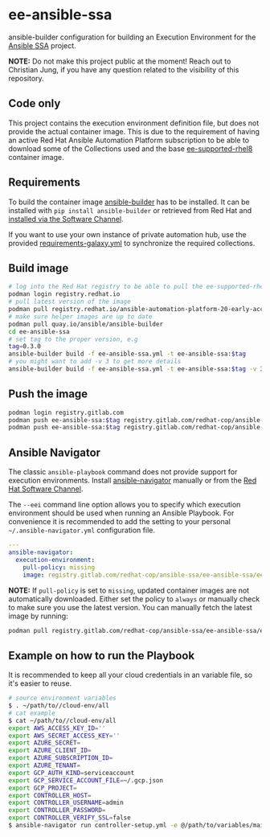 # ee-ansible-ssa

ansible-builder configuration for building an Execution Environment for the [Ansible SSA](https://www.ansible-labs.de) project.

**NOTE:** Do not make this project public at the moment! Reach out to Christian Jung, if you have any question related to the visibility of this repository.

## Code only

This project contains the execution environment definition file, but does not provide the actual container image. This is due to the requirement of having an active Red Hat Ansible Automation Platform subscription to be able to download some of the Collections used and the base [ee-supported-rhel8](https://catalog.redhat.com/software/containers/ansible-automation-platform-20-early-access/ee-supported-rhel8/60e4bc63c1af85c3015b8588) container image.

## Requirements

To build the container image [ansible-builder](https://github.com/ansible/ansible-builder) has to be installed. It can be installed with `pip install ansible-builder` or retrieved from Red Hat and [installed via the Software Channel](https://access.redhat.com/documentation/en-us/red_hat_ansible_automation_platform/2.0-ea/html-single/ansible_builder_guide/index#proc-installing-builder).

If you want to use your own instance of private automation hub, use the provided [requirements-galaxy.yml](./requirements-galaxy.yml) to synchronize the required collections.

## Build image

```bash
# log into the Red Hat registry to be able to pull the ee-supported-rhel8
podman login registry.redhat.io
# pull latest version of the image
podman pull registry.redhat.io/ansible-automation-platform-20-early-access/ee-supported-rhel8
# make sure helper images are up to date
podman pull quay.io/ansible/ansible-builder
cd ee-ansible-ssa
# set tag to the proper version, e.g
tag=0.3.0
ansible-builder build -f ee-ansible-ssa.yml -t ee-ansible-ssa:$tag
# you might want to add -v 3 to get more details
ansible-builder build -f ee-ansible-ssa.yml -t ee-ansible-ssa:$tag -v 3
```

## Push the image

```bash
podman login registry.gitlab.com
podman push ee-ansible-ssa:$tag registry.gitlab.com/redhat-cop/ansible-ssa/ee-ansible-ssa/ee-ansible-ssa:$tag
podman push ee-ansible-ssa:$tag registry.gitlab.com/redhat-cop/ansible-ssa/ee-ansible-ssa/ee-ansible-ssa:latest
```

## Ansible Navigator

The classic `ansible-playbook` command does not provide support for execution environments. Install [ansible-navigator](https://github.com/ansible/ansible-navigator) manually or from the [Red Hat Software Channel](https://access.redhat.com/documentation/en-us/red_hat_ansible_automation_platform/2.0-ea/html-single/ansible_navigator_creator_guide/index#assembly-installing_on_rhel_ansible-navigator).

The `--eei` command line option allows you to specify which execution environment should be used when running an Ansible Playbook. For convenience it is recommended to add the setting to your personal `~/.ansible-navigator.yml` configuration file.

```yaml
---
ansible-navigator:
  execution-environment:
    pull-policy: missing
    image: registry.gitlab.com/redhat-cop/ansible-ssa/ee-ansible-ssa/ee-ansible-ssa
```

**NOTE:** If `pull-policy` is set to `missing`, updated container images are not automatically downloaded. Either set the policy to `always` or manually check to make sure you use the latest version. You can manually fetch the latest image by running:

```bash
podman pull registry.gitlab.com/redhat-cop/ansible-ssa/ee-ansible-ssa/ee-ansible-ssa
```

## Example on how to run the Playbook

It is recommended to keep all your cloud credentials in an variable file, so it's easier to reuse.

```bash
# source environment variables
$ . ~/path/to//cloud-env/all
# cat example
$ cat ~/path/to//cloud-env/all
export AWS_ACCESS_KEY_ID=''
export AWS_SECRET_ACCESS_KEY=''
export AZURE_SECRET=
export AZURE_CLIENT_ID=
export AZURE_SUBSCRIPTION_ID=
export AZURE_TENANT=
export GCP_AUTH_KIND=serviceaccount
export GCP_SERVICE_ACCOUNT_FILE=~/.gcp.json
export GCP_PROJECT=
export CONTROLLER_HOST=
export CONTROLLER_USERNAME=admin
export CONTROLLER_PASSWORD=
export CONTROLLER_VERIFY_SSL=false
$ ansible-navigator run controller-setup.yml -e @/path/to/variables/main.yml -e @/path/to/variables/vault.yml --vault-password-file /path/to/.vault
```

